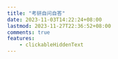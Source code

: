 ```yaml
---
title: "考研自问自答"
date: 2023-11-03T14:22:24+08:00
lastmod: 2023-11-27T22:36:52+08:00
comments: true
features:
    - clickableHiddenText
---
```


